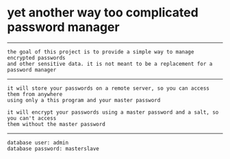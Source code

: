 # yet another way too complicated password manager

*****

    the goal of this project is to provide a simple way to manage encrypted passwords
    and other sensitive data. it is not meant to be a replacement for a password manager

*****

    it will store your passwords on a remote server, so you can access them from anywhere
    using only a this program and your master password

    it will encrypt your passwords using a master password and a salt, so you can't access
    them without the master password

*****

    database user: admin
    database password: masterslave
